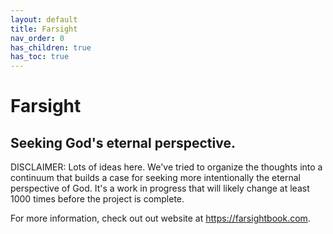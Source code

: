 ```yaml
---
layout: default
title: Farsight
nav_order: 0
has_children: true
has_toc: true
---
```

# Farsight
## Seeking God's eternal perspective.

DISCLAIMER: Lots of ideas here. We've tried to organize the thoughts into a continuum that builds a case for seeking more intentionally the eternal perspective of God. It's a work in progress that will likely change at least 1000 times before the project is complete.

For more information, check out out website at https://farsightbook.com.









